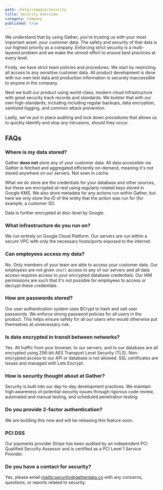 ```yaml
---
path: /help/company/security
title: Security Overview
category: Company
published: true
---
```

We understand that by using Gather, you're trusting us with your most important asset: your customer data. The safety and security of that data is our highest priority as a company. Enforcing strict security is a multi-layered problem and we make the utmost effort to ensure best practices at every level.

Firstly, we have strict team policies and procedures. We start by restricting all access to any sensitive customer data. All product development is done with our own test data and production information is securely inaccessible to anyone in the company.

Next we built our product using world-class, modern cloud infrastructure with great security track records and standards. We bolster that with our own high-standards, including including regular backups, data encryption, sanitized logging, and common attack prevention.

Lastly, we've put in place auditing and lock down procedures that allows us to quickly identify and stop any intrusions, should they occur.

## FAQs
### Where is my data stored?
Gather **does not** store any of your customer data. All data accessible via Gather is fetched and aggregated efficiently on-demand, meaning it's not stored anywhere on our servers. Not even in cache.

What we do store are the credentials for your database and other sources, but these are encrypted at-rest using regularly rotated keys stored in Google KMS. We also store metadata for any actions run within Gather, but here we only store the ID of the entity that the action was run for (for example, a customer ID).

Data is further encrypted at disc-level by Google.

### What infrastructure do you run on?
We run entirely on Google Cloud Platform. Our servers are run within a secure VPC with only the necessary hosts/ports exposed to the internet.

### Can employees access my data?
No. Only members of your team are able to access your customer data. Our employees are not given `shell` access to any of our servers and all data access requires access to your encrypted database credentials. Our IAM permissions are such that it's not possible for employees to access or decrypt these credentials.

### How are passwords stored?
Our user authentication system uses BCrypt to hash and salt user passwords. We enforce strong password policies for all users in the product. This helps ensure safety for all our users who would otherwise put themselves at unnecessary risk.

### Is data encrypted in transit between networks?
Yes. All traffic from your browser, to our servers, and to our database are all encrypted using 256-bit AES Transport Level Security (TLS). Non-encrypted access to our API or database is not allowed. SSL certificates are issues and managed with Lets Encrypt. 

### How is security thought about at Gather?
Security is built into our day-to-day development practices. We maintain high awareness of potential security issues through rigorous code review, automated and manual testing, and scheduled penetration testing.

### Do you provide 2-factor authentication?
We are building this now and will be releasing this feature soon.

### PCI DSS
Our payments provider Stripe has been audited by an independent PCI Qualified Security Assessor and is certified as a PCI Level 1 Service Provider.

### Do you have a contact for security?
Yes, please email [mailto:security@gatherdata.co](security@gatherdata.co) with any concerns, questions, or reports related to security.
